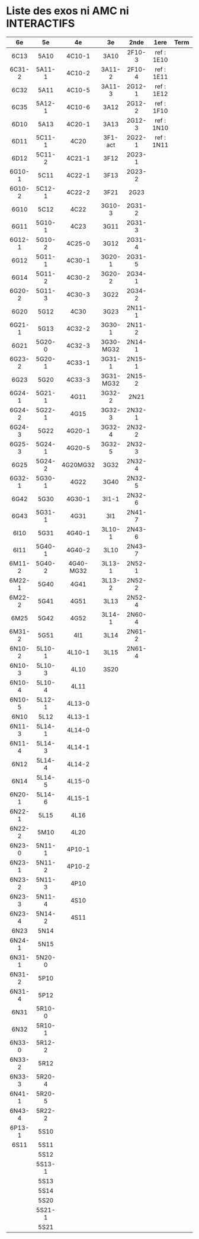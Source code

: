 # Liste des exos ni AMC ni INTERACTIFS

|6e|5e|4e|3e|2nde|1ere|Term|Reste|
|:-:|:-:|:-:|:-:|:-:|:-:|:-:|:-:|
|6C13|5A10|4C10-1|3A10|2F10-3|ref : 1E10||CM020|
|6C31-2|5A11-1|4C10-2|3A11-2|2F10-4|ref : 1E11||CM021|
|6C32|5A11|4C10-5|3A11-3|2G12-1|ref : 1E12||PEA11-1|
|6C35|5A12-1|4C10-6|3A12|2G12-2|ref : 1F10||PEA11|
|6D10|5A13|4C20-1|3A13|2G12-3|ref : 1N10||P003|
|6D11|5C11-1|4C20|3F1-act|2G22-1|ref : 1N11||P004|
|6D12|5C11-2|4C21-1|3F12|2G23-1|||P005|
|6G10-1|5C11|4C22-1|3F13|2G23-2|||P006|
|6G10-2|5C12-1|4C22-2|3F21|2G23|||P007|
|6G10|5C12|4C22|3G10-3|2G31-2|||P008|
|6G11|5G10-1|4C23|3G11|2G31-3|||P009|
|6G12-1|5G10-2|4C25-0|3G12|2G31-4|||P010|
|6G12|5G11-1|4C30-1|3G20-1|2G31-5|||P011|
|6G14|5G11-2|4C30-2|3G20-2|2G34-1|||P012|
|6G20-2|5G11-3|4C30-3|3G22|2G34-2|||beta2F31|
|6G20|5G12|4C30|3G23|2N11-1|||beta2N60-X1|
|6G21-1|5G13|4C32-2|3G30-1|2N11-2|||beta2N60-X2|
|6G21|5G20-0|4C32-3|3G30-MG32|2N14-1|||beta3F23|
|6G23-2|5G20-1|4C33-1|3G31-1|2N15-1|||beta3G15|
|6G23|5G20|4C33-3|3G31-MG32|2N15-2|||beta3G41|
|6G24-1|5G21-1|4G11|3G32-2|2N21|||beta3s21|
|6G24-2|5G22-1|4G15|3G32-3|2N32-1|||beta4C31|
|6G24-3|5G22|4G20-1|3G32-4|2N32-2|||beta4G20-3|
|6G25-3|5G24-1|4G20-5|3G32-5|2N32-3|||beta4G20-4|
|6G25|5G24-2|4G20MG32|3G32|2N32-4|||beta6C33-1|
|6G32-1|5G30-1|4G22|3G40|2N32-5|||beta6test2|
|6G42|5G30|4G30-1|3I1-1|2N32-6|||beta6test2021|
|6G43|5G31-1|4G31|3I1|2N41-7|||betaAsymptotesObliques|
|6I10|5G31|4G40-1|3L10-1|2N43-6|||betaComplexes|
|6I11|5G40-1|4G40-2|3L10|2N43-7|||betaDivisionsDePolynomes|
|6M11-2|5G40-2|4G40-MG32|3L13-1|2N52-1|||betaEq1erDegreDansC|
|6M22-1|5G40|4G41|3L13-2|2N52-2|||betaEq2eDegAvecParam|
|6M22-2|5G41|4G51|3L13|2N52-4|||betaEqCarreDansC|
|6M25|5G42|4G52|3L14-1|2N60-4|||betaEqValAbs|
|6M31-2|5G51|4I1|3L14|2N61-2|||betaEquationsLog|
|6N10-2|5L10-1|4L10-1|3L15|2N61-4|||betaExo3d|
|6N10-3|5L10-3|4L10|3S20||||betaExoSimpleMatthieu|
|6N10-4|5L10-4|4L11|||||betaModèle10_simple_question-reponse|
|6N10-5|5L12-1|4L13-0|||||betaModèle11_paramétrable|
|6N10|5L12|4L13-1|||||betaModèle20_plusieurs_types_de_questions|
|6N11-3|5L14-1|4L14-0|||||betaModèle21_paramétrables|
|6N11-4|5L14-3|4L14-1|||||betaModèle30_constructions_géométriques|
|6N12|5L14-4|4L14-2|||||betaModèle31_paramétrables|
|6N14|5L14-5|4L15-0|||||betaModèle40_tableau_proportionnalite|
|6N20-1|5L14-6|4L15-1|||||betaModèle41_tableau_signes_variations|
|6N22-1|5L15|4L16|||||betaProbaAouB|
|6N22-2|5M10|4L20|||||betaProbabilites|
|6N23-0|5N11-1|4P10-1|||||betaPuissances|
|6N23-1|5N11-2|4P10-2|||||betaSpline|
|6N23-2|5N11-3|4P10|||||betaSys2x2CombLin|
|6N23-3|5N11-4|4S10|||||betaTracerParabole|
|6N23-4|5N14-2|4S11|||||betarotation3d|
|6N23|5N14||||||betatrinome|
|6N24-1|5N15||||||moule_a_exo_mathalea|
|6N31-1|5N20-0||||||moule_a_exo_mathalea2d|
|6N31-2|5P10||||||c3C10-2|
|6N31-4|5P12||||||c3C10-4|
|6N31|5R10-0||||||c3C11|
|6N32|5R10-1||||||c3N10|
|6N33-0|5R12-2||||||c3N20|
|6N33-2|5R12||||||c3N22|
|6N33-3|5R20-4||||||c3N23|
|6N41-1|5R20-5|||||||
|6N43-4|5R22-2|||||||
|6P13-1|5S10|||||||
|6S11|5S11|||||||
||5S12|||||||
||5S13-1|||||||
||5S13|||||||
||5S14|||||||
||5S20|||||||
||5S21-1|||||||
||5S21|||||||
